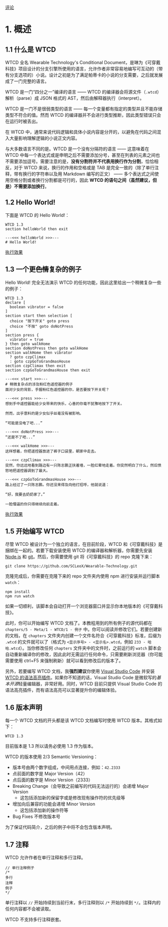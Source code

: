 [评论](https://github.com/SCLeoX/Wearable-Technology/issues/71)

# 1. 概述
## 1.1 什么是 WTCD
WTCD 全名 Wearable Technology's Conditional Document，是琳为《可穿戴科技》项目设计的分支引擎所使用的语言，允许作者非常容易地编写可互动的（带有分支选项的）小说。设计之初是为了满足帕蒂卡的小说的分支需要，之后就发展成了一门完整的语言。

WTCD 是一门“四分之一”编译的语言 —— WTCD 的编译器会将源文件（`.wtcd`） 解析（parse）成 JSON 格式的 AST，然后由解释器执行（interpret）。

WTCD 是一门不是很弱类型的语言 —— 每一个变量都有指定的类型并且不能存储类型不符合的值。然而 WTCD 的编译器并不会进行类型推断，因此类型错误只会在运行时被丢出。

在 WTCD 中，通常来说代码逻辑和具体小说内容是分开的，以避免在代码之间混入大量影响理解逻辑的小说正文内容。

与大多数语言不同的是。WTCD 是一个没有分隔符的语言 —— 这意味着在 WTCD 中每一个表达式或是申明之后不需要添加分号，甚至在列表的元素之间也不需要添加逗号。需要注意的是，**没有分割符并不代表用换行作为分割**，恰恰相反，对于 WTCD 来说，换行的作用和空格或是 TAB 是完全一致的（除了单行注释，带有换行的字符串以及用 Markdown 编写的正文） —— 多个表达式之间使用空格分割或者换行分割都是可行的，因此 **WTCD 的语句之间（虽然建议，但是）不需要添加换行**。


## 1.2 Hello World!
下面是 WTCD 的 Hello World!：

```wtcd
WTCD 1.3
section helloWorld then exit

---<<< helloWorld >>>---
# Hello World!
```

[执行效果](./例子/Hello-World.html)

## 1.3 一个更~~色情~~复杂的例子
Hello World! 完全无法演示 WTCD 的任何功能，因此这里给出一个稍微复杂一些的例子：

```wtcd
WTCD 1.3
declare [
  boolean vibrator = false
]
section start then selection [
  choice "按下开关" goto press
  choice "不按" goto doNotPress
]
section press {
  vibrator = true
} then goto walkHome
section doNotPress then goto walkHome
section walkHome then vibrator
  ? goto czpClimax
  : goto czpGoToGrandmasHouse
section czpClimax then exit
section czpGoToGrandmasHouse then exit

---<<< start >>>---
# 稍微复杂点的涉及粉红色遥控器的例子
面对少女的背影，手握粉红色遥控器的你，是否要按下开关呢？

---<<< press >>>---
想到手中遥控器能给少女带来的快乐，心善的你毫不犹豫地按下了开关。

然而，出乎意料的是少女似乎丝毫没有被影响。

“可能是没电了吧...”

---<<< doNotPress >>>---
“还是不了吧...”

---<<< walkHome >>>---
这样想着，你把遥控器放进了裤子口袋里，朝家中走去。

---<<< czpClimax >>>---
突然，你远远地看到路边有一只陈志鹏正扶着墙，一脸红晕地走着。你突然明白了什么，然后愤怒地把遥控器调到了最大。

---<<< czpGoToGrandmasHouse >>>---
路上经过了一只陈志鹏。你还没来得及向他打招呼，他就说道：

“好，我要去奶奶家了。”

一脸懵逼的你只得继续向前走着。
```

[执行效果](./例子/稍微复杂点的涉及粉红色遥控器的例子.html)

## 1.5 开始编写 WTCD
尽管 WTCD 被设计为一个独立的语言，在目前阶段，WTCD 和《可穿戴科技》是捆绑在一起的。若要下载安装使用 WTCD 的编译器和解析器，你需要先安装 [Node.js](https://nodejs.org/) 和 [git](https://git-scm.com/book/en/v2/Getting-Started-Installing-Git)。然后，你需要使用 git 将《可穿戴科技》的 repo 克隆下来：

```
git clone https://github.com/SCLeoX/Wearable-Technology.git
```

克隆完成后，你需要在克隆下来的 repo 文件夹内使用 npm 进行安装并运行脚本 `watch`：

```
npm install
npm run watch
```

如果一切顺利，该脚本会自动打开一个浏览器窗口并显示你本地版本的《可穿戴科技》。

此时，你可以开始编写 WTCD 文档了。本教程用到的所有例子的源代码都在 `chapters/5 - Meta/1 - WTCD/1 - 例子` 中。你可以阅读并修改它们。若要创建新的文档，在 `chapters` 文件夹内创建一个文件名符合《可穿戴科技》标准，后缀为 `.wtcd` 的文件就可以了（格式为 `<显示序号> - <显示名>.wtcd`，例如 `233 - 哈哈.wtcd`）。当你修改任何 `chapters` 文件夹中的文件时，之前运行的 `watch` 脚本会自动重新编译你的修改，因此此时无需运行任何命令，只需要刷新浏览器（你可能需要使用 ctrl+F5 来强制刷新）就可以看到修改后的版本了。

另外，若要编写 WTCD 文档，我**强烈建议**你使用 [Visual Studio Code](https://code.visualstudio.com/) 并安装 [WTCD 的语法高亮插件](https://marketplace.visualstudio.com/items?itemName=WTCD.vscode-wtcd)。如果你不知道的话，Visual Studio Code 是微软写的*基本开源*轻量编辑器，非常好用。同时，WTCD 目前只提供 Visual Studio Code 的语法高亮插件，而有语法高亮可以显著提升你的编辑体验。

## 1.6 版本声明
每一个 WTCD 文档的开头都是该 WTCD 文档编写时使用 WTCD 版本。其格式如下：

```wtcd
WTCD 1.3
```

目前版本是 1.3 所以请务必使用 1.3 作为版本。

WTCD 的版本使用 2/3 Semantic Versioning：

- 版本号由两个数字组成，中间用点连接，例如：`42.2333`
- 点前面的数字是 Major Version（42）
- 点后面的数字是 Minor Version（2333）
- Breaking Change（会导致之前编写的代码无法运行的）会递增 Major Version
  - 这包括添加新的保留字或是修改现有操作符的优先级等
- 增加向后兼容的功能会递增 Minor Version
  - 这包括添加新的操作符等
- Bug Fixes 不修改版本号

为了保证代码简介，之后的例子中将不会包含版本声明。

## 1.7 注释
WTCD 允许作者在单行注释和多行注释。

```wtcd
// 单行注释例子
/*
多行
注释
例子
*/
```

单行注释以 `//` 开始持续到当前行末，多行注释则以 `/*` 开始持续到 `*/`。注释内的任何内容都不会被读取。

WTCD 不支持多行注释嵌套。
